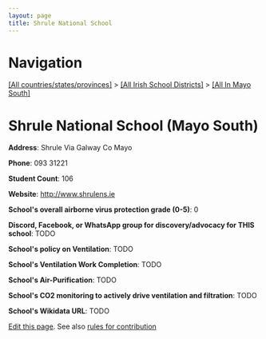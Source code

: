 ```yaml
---
layout: page
title: Shrule National School
---
```

# Navigation

[[All countries/states/provinces]](../../..) > [[All Irish School Districts]](../..) > [[All In Mayo South]](..)

# Shrule National School (Mayo South)

**Address**: Shrule Via Galway Co Mayo

**Phone**: 093 31221

**Student Count**: 106

**Website**: <http://www.shrulens.ie>

**School's overall airborne virus protection grade (0-5)**: 0

**Discord, Facebook, or WhatsApp group for discovery/advocacy for THIS school**: TODO

**School's policy on Ventilation**: TODO

**School's Ventilation Work Completion**: TODO

**School's Air-Purification**: TODO

**School's CO2 monitoring to actively drive ventilation and filtration**: TODO

**School's Wikidata URL**: TODO


[Edit this page](https://github.com/ventilate-schools/Ireland/edit/main/./Mayo_South/Shrule_National_School.md). See also [rules for contribution](../../../contribution-rules/)